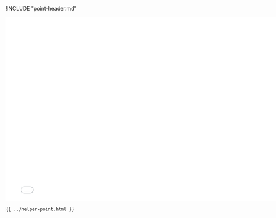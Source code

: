 !INCLUDE "point-header.md"

<iframe src="../../helper-point.html" width="770" height="500" frameBorder="0" seamless="seamless">
</iframe>

```html
{{ ../helper-point.html }}
```
